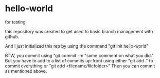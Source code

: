 # hello-world
for testing

this repository was created to get used to basic branch management with github.

And I just initialized this rep by using the command "git init hello-world"

BTW, you commit using "git commit -m "some comment on what you did."
But you have to add to a list of commits up-front using either
"git add ." to commit everything or "git add <filename/filefolder>"
Then you can commit as mentioned above.
